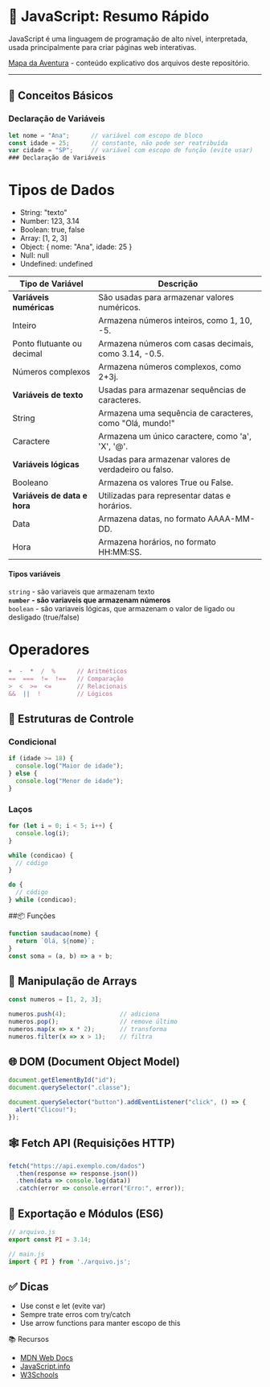 # 📘 JavaScript: Resumo Rápido

JavaScript é uma linguagem de programação de alto nível, interpretada, usada principalmente para criar páginas web interativas.

[Mapa da Aventura](https://helpful-jump-17b.notion.site/Mapa-de-aventura-91f3e9bd923842149d4dba754dc65c07) - conteúdo explicativo dos arquivos deste repositório.

---
## 🧠 Conceitos Básicos

### Declaração de Variáveis
```js
let nome = "Ana";      // variável com escopo de bloco
const idade = 25;      // constante, não pode ser reatribuída
var cidade = "SP";     // variável com escopo de função (evite usar)
### Declaração de Variáveis
```
# Tipos de Dados
- String: "texto"
- Number: 123, 3.14
- Boolean: true, false
- Array: [1, 2, 3]
- Object: { nome: "Ana", idade: 25 }
- Null: null
- Undefined: undefined

| Tipo de Variável              | Descrição                                               |
|------------------------------|----------------------------------------------------------|
| **Variáveis numéricas**      | São usadas para armazenar valores numéricos.            |
| Inteiro                      | Armazena números inteiros, como 1, 10, -5.              |
| Ponto flutuante ou decimal   | Armazena números com casas decimais, como 3.14, -0.5.   |
| Números complexos            | Armazena números complexos, como 2+3j.                  |
| **Variáveis de texto**       | Usadas para armazenar sequências de caracteres.         |
| String                       | Armazena uma sequência de caracteres, como "Olá, mundo!"|
| Caractere                    | Armazena um único caractere, como 'a', 'X', '@'.        |
| **Variáveis lógicas**        | Usadas para armazenar valores de verdadeiro ou falso.   |
| Booleano                     | Armazena os valores True ou False.                      |
| **Variáveis de data e hora** | Utilizadas para representar datas e horários.           |
| Data                         | Armazena datas, no formato AAAA-MM-DD.                  |
| Hora                         | Armazena horários, no formato HH:MM:SS.                 |

#### Tipos variáveis
`string` - são variaveis que armazenam texto <br>
**`number` - são variaveis que armazenam números**  <br>
`boolean` - são variaveis lógicas, que armazenam o valor de ligado ou desligado (true/false)  <br>

# Operadores
```js
+  -  *  /  %      // Aritméticos
==  ===  !=  !==   // Comparação
>  <  >=  <=       // Relacionais
&&  ||  !          // Lógicos
```


## 🔁 Estruturas de Controle
### Condicional
```js
if (idade >= 18) {
  console.log("Maior de idade");
} else {
  console.log("Menor de idade");
}
```

### Laços
```js
for (let i = 0; i < 5; i++) {
  console.log(i);
}

while (condicao) {
  // código
}

do {
  // código
} while (condicao);
```

##📦 Funções
```js
function saudacao(nome) {
  return `Olá, ${nome}`;
}
const soma = (a, b) => a + b;
```
## 🧰 Manipulação de Arrays
```js
const numeros = [1, 2, 3];

numeros.push(4);               // adiciona
numeros.pop();                 // remove último
numeros.map(x => x * 2);       // transforma
numeros.filter(x => x > 1);    // filtra
```

## 🌐 DOM (Document Object Model)
```js
document.getElementById("id");
document.querySelector(".classe");

document.querySelector("button").addEventListener("click", () => {
  alert("Clicou!");
});
```
## 🕸️ Fetch API (Requisições HTTP)

```js
fetch("https://api.exemplo.com/dados")
  .then(response => response.json())
  .then(data => console.log(data))
  .catch(error => console.error("Erro:", error));
```
## 📄 Exportação e Módulos (ES6)

```js
// arquivo.js
export const PI = 3.14;

// main.js
import { PI } from './arquivo.js';
```

## ✅ Dicas
- Use const e let (evite var)
- Sempre trate erros com try/catch
- Use arrow functions para manter escopo de this

📚 Recursos
- [MDN Web Docs](https://developer.mozilla.org/pt-BR/docs/Web/JavaScript)
- [JavaScript.info](https://javascript.info/)
- [W3Schools](https://www.w3schools.com/js/)

